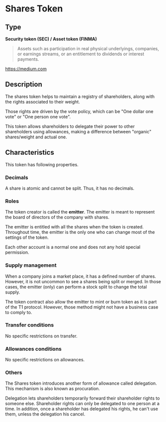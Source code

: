 # Shares Token

## Type 
**Security token (SEC) / Asset token (FINMA)**

> Assets such as participation in real physical underlyings, companies, or earnings streams, or an entitlement to dividends or interest payments.

https://medium.com

## Description
The shares token helps to maintain a registry of shareholders, along with
the rights associated to their weight.

Those rights are driven by the vote policy, which can be "One dollar one vote"
or "One person one vote".

This token allows shareholders to delegate their power to other shareholders
using allowances, making a difference between "organic" shares/weight and
actual one.

## Characteristics

This token has following properties.

### Decimals
A share is atomic and cannot be split. Thus, it has no decimals.

### Roles
The token creator is called the **emitter**. The emitter is meant to represent 
the board of directors of the company with shares.

The emitter is entitled with all the shares when the token is created. 
Throughout time, the emitter is the only one who can change most of the 
settings of the token.

Each other account is a normal one and does not any hold special permission.

### Supply management
When a company joins a market place, it has a defined number of shares.
However, it is not uncommon to see a shares being split or merged.
In those cases, the emitter (only) can perform a stock split to change the
total supply.

The token contract also allow the emitter to mint or burn token as it is part
of the T1 protocol. However, those method might not have a business case to
comply to.

### Transfer conditions
No specific restrictions on transfer.

### Allowances conditions
No specific restrictions on allowances.

### Others
The Shares token introduces another form of allowance called delegation.
This mechanism is also known as procuration.

Delegation lets shareholders temporarily forward their shareholder rights to
someone else. Shareholder rights can only be delegated to one person at a time.
In addition, once a shareholder has delegated his rights, he can't use them, 
unless the delegation his cancel.